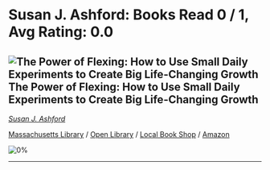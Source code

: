 # Susan J. Ashford:  Books Read 0 / 1, Avg Rating: 0.0 

## ![The Power of Flexing: How to Use Small Daily Experiments to Create Big Life-Changing Growth](http://books.google.com/books/content?id=xgcszgEACAAJ&printsec=frontcover&img=1&zoom=5&source=gbs_api) The Power of Flexing: How to Use Small Daily Experiments to Create Big Life-Changing Growth
*[Susan J. Ashford](../authors/SusanJAshford)*

[Massachusetts Library](https://library.minlib.net/search/i=978-0063011571) / [Open Library](https://openlibrary.org/isbn/978-0063011571) / [Local Book Shop](https://bookshop.org/book/978-0063011571) / [Amazon](https://smile.amazon.com/dp/0063011573)

![0%](https://progress-bar.dev/0) 



---
